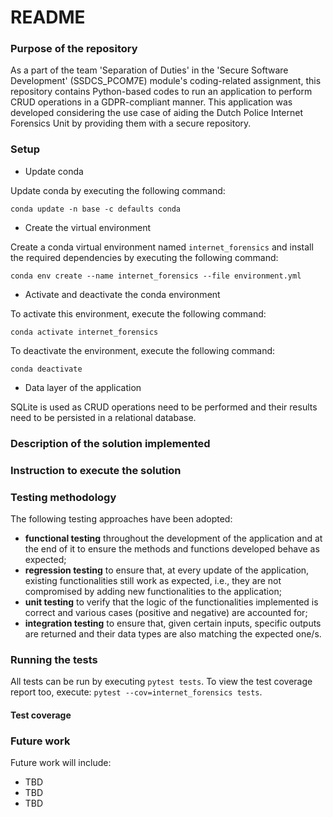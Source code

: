 # README #

### Purpose of the repository ###

As a part of the team 'Separation of Duties' in the 'Secure Software Development' (SSDCS_PCOM7E) module's coding-related 
assignment, this repository contains Python-based codes to run an application to perform CRUD operations in a 
GDPR-compliant manner. This application was developed considering the use case of aiding the Dutch Police Internet 
Forensics Unit by providing them with a secure repository.

### Setup ###

* Update conda

Update conda by executing the following command:

`conda update -n base -c defaults conda`

* Create the virtual environment

Create a conda virtual environment named `internet_forensics` and install the required dependencies by executing the 
following command: 

`conda env create --name internet_forensics --file environment.yml`

* Activate and deactivate the conda environment

To activate this environment, execute the following command:

`conda activate internet_forensics`

To deactivate the environment, execute the following command:

`conda deactivate`

* Data layer of the application

SQLite is used as CRUD operations need to be performed and their results need to be persisted in a relational database. 

### Description of the solution implemented ###

### Instruction to execute the solution ###

### Testing methodology ###

The following testing approaches have been adopted:
- **functional testing** throughout the development of the application and at the end of it to ensure the methods and 
  functions developed behave as expected;
- **regression testing** to ensure that, at every update of the application, existing functionalities still work as expected, 
  i.e., they are not compromised by adding new functionalities to the application;
- **unit testing** to verify that the logic of the functionalities implemented is correct and various cases (positive and 
  negative) are accounted for;
- **integration testing** to ensure that, given certain inputs, specific outputs are returned and their data types are also 
  matching the expected one/s.

### Running the tests ###

All tests can be run by executing `pytest tests`. To view the test coverage report too, execute: 
`pytest --cov=internet_forensics tests`.

#### Test coverage ####

### Future work ###

Future work will include:
- TBD
- TBD
- TBD

